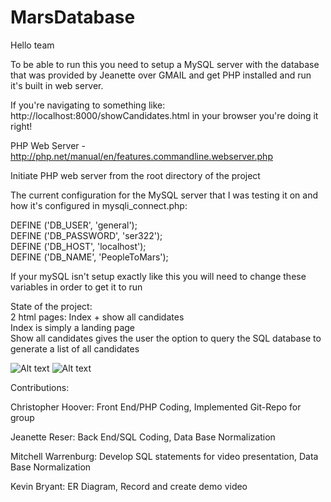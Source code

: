 # MarsDatabase

Hello team

To be able to run this you need to setup a MySQL server with the database that was provided by Jeanette over GMAIL
and get PHP installed and run it's built in web server. 

If you're navigating to something like: http://localhost:8000/showCandidates.html in your browser you're doing it right!

PHP Web Server - http://php.net/manual/en/features.commandline.webserver.php

Initiate PHP web server from the root directory of the project

The current configuration for the MySQL server that I was testing it on and how it's configured in mysqli_connect.php:

DEFINE ('DB_USER', 'general');</br>
DEFINE ('DB_PASSWORD', 'ser322');</br>
DEFINE ('DB_HOST', 'localhost');</br>
DEFINE ('DB_NAME', 'PeopleToMars');</br>

If your mySQL isn't setup exactly like this you will need to change these variables in order to get it to run

State of the project:</br>
2 html pages: Index + show all candidates</br>
Index is simply a landing page</br>
Show all candidates gives the user the option to query the SQL database to generate a list of all candidates</br>

![Alt text](http://i.imgur.com/e2MKuDy.png "Before First Query")
![Alt text](http://i.imgur.com/ESt4XLs.png "After First Query")


Contributions:

Christopher Hoover: Front End/PHP Coding, Implemented Git-Repo for group

Jeanette Reser: Back End/SQL Coding, Data Base Normalization

Mitchell Warrenburg: Develop SQL statements for video presentation, Data Base Normalization

Kevin Bryant: ER Diagram, Record and create demo video